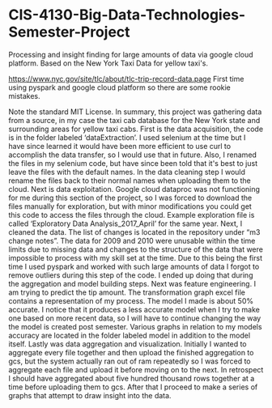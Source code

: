 # CIS-4130-Big-Data-Technologies-Semester-Project
Processing and insight finding for large amounts of data via google cloud platform. Based on the New York Taxi Data for yellow taxi's.

https://www.nyc.gov/site/tlc/about/tlc-trip-record-data.page
First time using pyspark and google cloud platform so there are some rookie mistakes.

Note the standard MIT License.
In summary, this project was gathering data from a source, in my case the taxi cab database for the New York state and surrounding areas for yellow taxi cabs. 
First is the data acquisition, the code is in the folder labeled ‘dataExtraction’. I used selenium at the time but I have since learned it would have been more efficient to use curl to accomplish the data transfer, so I would use that in future. Also, I renamed the files in my selenium code, but have since been told that it's best to just leave the files with the default names. In the data cleaning step I would rename the files back to their normal names when uploading them to the cloud.
Next is data exploitation. Google cloud dataproc was not functioning for me during this section of the project, so I was forced to download the files manually for exploration, but with minor modifications you could get this code to access the files through the cloud. Example exploration file is called ‘Exploratory Data Analysis_2017_April’ for the same year.
Next, I cleaned the data. The list of changes is located in the repository under “m3 change notes”. The data for 2009 and 2010 were unusable within the time limits due to missing data and changes to the structure of the data that were impossible to process with my skill set at the time. Due to this being the first time I used pyspark and worked with such large amounts of data I forgot to remove outliers during this step of the code. I ended up doing that during the aggregation and model building steps.
Next was feature engineering. I am trying to predict the tip amount. The transformation graph excel file contains a representation of my process. The model I made is about 50% accurate. I notice that it produces a less accurate model when I try to make one based on more recent data, so I will have to continue changing the way the model is created post semester. Various graphs in relation to my models accuracy are located in the folder labeled model in addition to the model itself.
	Lastly was data aggregation and visualization. Initially I wanted to aggregate every file together and then upload the finished aggregation to gcs, but the system actually ran out of ram repeatedly so I was forced to aggregate each file and upload it before moving on to the next. In retrospect I should have aggregated about five hundred thousand rows together at a time before uploading them to gcs. After that I proceed to make a series of graphs that attempt to draw insight into the data.

